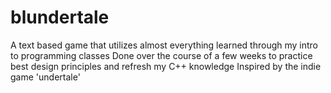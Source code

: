 # blundertale
A text based game that utilizes almost everything learned through my intro to programming classes
Done over the course of a few weeks to practice best design principles and refresh my C++ knowledge
Inspired by the indie game 'undertale'
